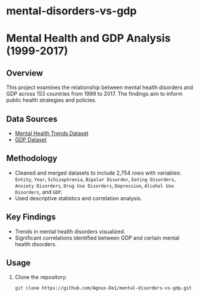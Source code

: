 # mental-disorders-vs-gdp

# Mental Health and GDP Analysis (1999-2017)

## Overview
This project examines the relationship between mental health disorders and GDP across 153 countries from 1999 to 2017. The findings aim to inform public health strategies and policies.

## Data Sources
- [Mental Health Trends Dataset](https://www.kaggle.com/datasets/thedevastator/uncover-global-trends-in-mental-health-disorder)
- [GDP Dataset](https://www.kaggle.com/datasets/alejopaullier/-gdp-by-country-1999-2022)

## Methodology
- Cleaned and merged datasets to include 2,754 rows with variables: `Entity`, `Year`, `Schizophrenia`, `Bipolar Disorder`, `Eating Disorders`, `Anxiety Disorders`, `Drug Use Disorders`, `Depression`, `Alcohol Use Disorders`, and `GDP`.
- Used descriptive statistics and correlation analysis.

## Key Findings
- Trends in mental health disorders visualized.
- Significant correlations identified between GDP and certain mental health disorders.

## Usage
1. Clone the repository:
   ```bash
   git clone https://github.com/Agnus-De1/mental-disorders-vs-gdp.git
```
